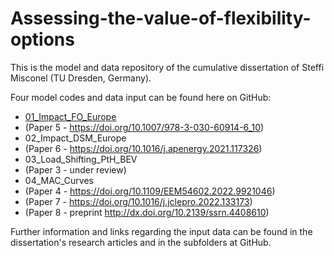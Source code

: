# Assessing-the-value-of-flexibility-options

This is the model and data repository of the cumulative dissertation of Steffi Misconel (TU Dresden, Germany).

Four model codes and data input can be found here on GitHub:

- [01_Impact_FO_Europe](/https://github.com/SteMisco/S.Misconel/tree/main/01_Impact_FO_Europe.txt)
-   (Paper 5 - https://doi.org/10.1007/978-3-030-60914-6_10)
- 02_Impact_DSM_Europe
-   (Paper 6 - https://doi.org/10.1016/j.apenergy.2021.117326)
- 03_Load_Shifting_PtH_BEV
-   (Paper 3 - under review)
- 04_MAC_Curves
-   (Paper 4 - https://doi.org/10.1109/EEM54602.2022.9921046)
-   (Paper 7 - https://doi.org/10.1016/j.jclepro.2022.133173)
-   (Paper 8 - preprint http://dx.doi.org/10.2139/ssrn.4408610)

Further information and links regarding the input data can be found in the dissertation's research articles and in the subfolders at GitHub.

